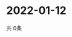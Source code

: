 # 2022-01-12
  共 0条

  <!-- BEGIN -->
  <!-- 最后更新时间Wed Jan 12 2022 01:56:38 GMT+0000 (Coordinated Universal Time) -->
  
  <!-- END -->
  
  